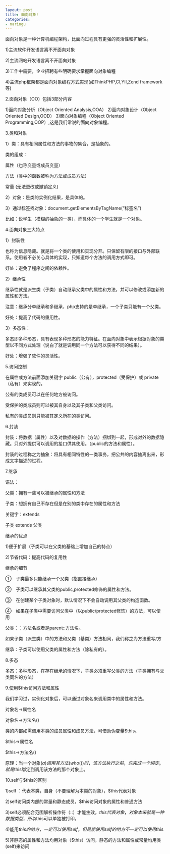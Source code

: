 ```yaml
---
layout: post
title: 面向对象!
categories:
- naringu
---
```



面向对象是一种计算机编程架构，比面向过程具有更强的灵活性和扩展性。

1)主流软件开发语言离不开面向对象

2)主流网站开发语言离不开面向对象

3)工作中需要，企业招聘有些明确要求掌握面向对象编程

4)主流php框架都是面向对象编程方式实现(如ThinkPHP,CI,YII,Zend framework等)


2.面向对象（OO）包括3部分内容

1)面向对象分析（Object Oriented Analysis,OOA）
2)面向对象设计（Object Oriented Design,OOD）
3)面向对象编程（Object Oriented Programming,OOP）,这是我们常说的面向对象编程。


3.类和对象

1）类：具有相同属性和方法的事物的集合，是抽象的。

类的组成：

属性（也称变量或成员变量）

方法（类中的函数被称为方法或成员方法）

常量  (无法更改或撤销定义)

2）对象：是类的实例化结果，是具体的。

3）通过标签找对象：document.getElementsByTagName(“标签名”)

比如：说学生（模糊的抽象的一类），而具体的一个学生就是一个对象。


4.面向对象三大特点

1）封装性

也称为信息隐藏。就是将一个类的使用和实现分开。只保留有限的接口与外部联系。使用者不必关心具体的实现，只知道每个方法的调用方式即可。

好处：避免了程序之间的依赖性。

2）继承性

继承性就是派生类（子类）自动继承父类中的属性和方法，并可以修改或添加新的属性和方法。

注意：继承分单继承和多继承，php支持的是单继承，一个子类只能有一个父类。

好处：提高了代码的重用性。

3）多态性：

多态即多种形态，具有表现多种形态的能力特征。在面向对象中表示根据对象的类型以不同方式处理（说白了就是调用同一个方法可以获得不同的结果）。

好处：增强了软件的灵活性。


5.访问控制

在属性或方法前面添加关键字 public（公有），protected（受保护）或 private（私有）来实现的。

公有的类成员可以在任何地方被访问。

受保护的类成员则可以被其自身以及其子类和父类访问。

私有的类成员则只能被其定义所在的类访问。


6.封装

封装：将数据（属性）以及对数据的操作（方法）捆绑到一起，形成对外的数据隐藏。只对外提供可以调用的接口供其使用。（public的方法和属性）。

封装的过程称之为抽象：将具有相同特性的一类事务，把公共的内容抽离出来，形成文字描述的过程。


7.继承

语法：

父类：拥有一些可以被继承的属性和方法

子类：想拥有自己不存在但是在别的类中存在的属性和方法

关键字：extends

子类 extends 父类

继承的优点

1)便于扩展（子类可以在父类的基础上增加自己的特点）

2)节省代码：提高代码的复用性

继承的细节

①　子类最多只能继承一个父类（指直接继承）

②　子类可以继承其父类的public,protected修饰的属性和方法。

③　在创建某个子类对象时，默认情况下不会自动调用其父类的构造函数。

④　如果在子类中需要访问父类中（以public/protected修饰）的方法，可以使用

父类：：方法名或者是parent::方法名。

如果子类（派生类）中的方法和父类（基类）方法相同，我们称之为方法重写/方

继承：子类可以使用父类的属性和方法（除私有的）。


8.多态

多态：多种形态，在存在继承的情况下，子类必须重写父类的方法（子类拥有与父类同名的方法）


9.使用$this访问方法和属性

我们学习过，实例化对象后，可以通过对象名来调用类中的属性和方法。

对象名->属性名

对象名->方法名()

类的内部如需调用本类的成员属性和成员方法，可借助伪变量$this。

$this->属性名

$this->方法名()

原理：当一个对象($a)调用其方法(who())时，该方法执行之前，先完成一个绑定。就是$this绑定到调用该方法的那个对象上。


10.self与$this的区别

1)self ：代表本类，自身（不要理解为本类的对象），$this代表对象

2)self访问类内部的常量和静态成员，$this访问对象的属性和普通方法

3)self必须配合范围解析操作符（::）才能生效，$this代表对象，对象本来就是一种数据类型，所以$this可以单独被打印。

4)能用$this的地方，一定可以使用self，但是能使用self的地方不一定可以使用$this

5)非静态的属性和方法均用对象（$this）访问，静态的方法和属性或常量均用类(self)来访问

